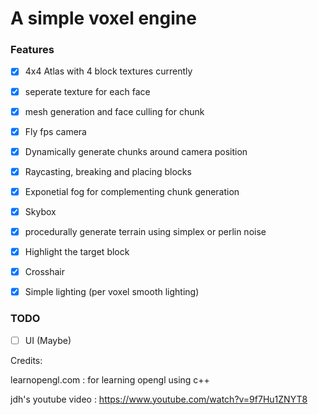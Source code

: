# A simple voxel engine

### Features

- [x] 4x4 Atlas with 4 block textures currently  

- [x] seperate texture for each face  

- [x] mesh generation and face culling for chunk

- [x] Fly fps camera

- [x] Dynamically generate chunks around camera position

- [x] Raycasting, breaking and placing blocks

- [x] Exponetial fog for complementing chunk generation

- [x] Skybox

- [x] procedurally generate terrain using simplex or perlin noise

- [x] Highlight the target block

- [x] Crosshair

- [x] Simple lighting (per voxel smooth lighting)

### TODO

- [ ] UI (Maybe)

Credits:

learnopengl.com : for learning opengl using c++

jdh's youtube video : https://www.youtube.com/watch?v=9f7Hu1ZNYT8
